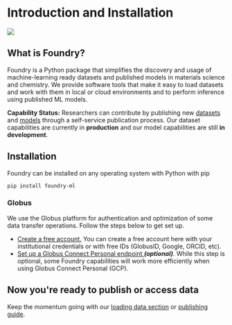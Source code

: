 # Introduction and Installation

![](<../.gitbook/assets/foundry-purple (2).png>)

## What is Foundry?

Foundry is a Python package that simplifies the discovery and usage of machine-learning ready datasets and published models in materials science and chemistry. We provide software tools that make it easy to load datasets and work with them in local or cloud environments and to perform inference using published ML models.&#x20;

**Capability Status:** Researchers can contribute by publishing new [datasets](publishing/publishing-datasets.md) and [models](under-development/publishing-models.md) through a self-service publication process. Our dataset capabilities are currently in **production** and our model capabilities are still **in development**.

## Installation

Foundry can be installed on any operating system with Python with pip

```
pip install foundry-ml
```

### Globus

We use the Globus platform for authentication and optimization of some data transfer operations. Follow the steps below to get set up.

* [Create a free account.](https://app.globus.org) You can create a free account here with your institutional credentials or with free IDs (GlobusID, Google, ORCID, etc).
* [Set up a Globus Connect Personal endpoint ](https://www.globus.org/globus-connect-personal)_**(optional)**_. While this step is optional, some Foundry capabilities will work more efficiently when using Globus Connect Personal (GCP).

## Now you're ready to publish or access data&#x20;

Keep the momentum going with our [loading data section](examples.md) or [publishing guide](publishing/publishing-datasets.md).
